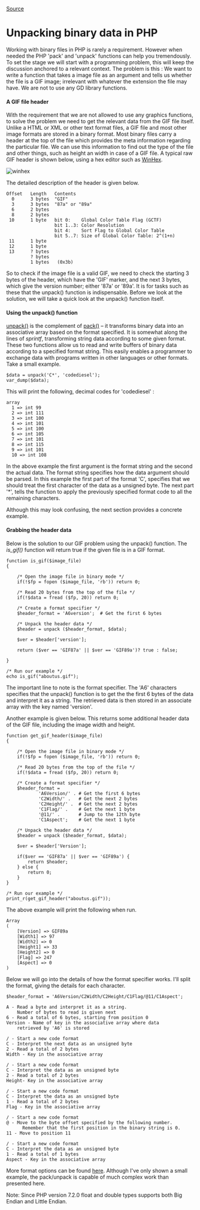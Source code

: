 
[Source](https://www.codediesel.com/php/unpacking-binary-data/ "Permalink to Unpacking binary data in PHP")

# Unpacking binary data in PHP

Working with binary files in PHP is rarely a requirement. However when needed the PHP 'pack' and 'unpack' functions can help you tremendously. To set the stage we will start with a programming problem, this will keep the discussion anchored to a relevant context. The problem is this : We want to write a function that takes a image file as an argument and tells us whether the file is a GIF image; irrelevant with whatever the extension the file may have. We are not to use any GD library functions.  

#### A GIF file header

With the requirement that we are not allowed to use any graphics functions, to solve the problem we need to get the relevant data from the GIF file itself. Unlike a HTML or XML or other text format files, a GIF file and most other image formats are stored in a binary format. Most binary files carry a header at the top of the file which provides the meta information regarding the particular file. We can use this information to find out the type of the file and other things, such as height an width in case of a GIF file. A typical raw GIF header is shown below, using a hex editor such as [WinHex][1]. 

![][2]

The detailed description of the header is given below.

        
    Offset   Length   Contents
      0      3 bytes  "GIF"
      3      3 bytes  "87a" or "89a"
      6      2 bytes  
      8      2 bytes  
     10      1 byte   bit 0:    Global Color Table Flag (GCTF)
                      bit 1..3: Color Resolution
                      bit 4:    Sort Flag to Global Color Table
                      bit 5..7: Size of Global Color Table: 2^(1+n)
     11      1 byte   
     12      1 byte   
     13      ? bytes  
             ? bytes  
             1 bytes   (0x3b)

So to check if the image file is a valid GIF, we need to check the starting 3 bytes of the header, which have the 'GIF' marker, and the next 3 bytes, which give the version number; either '87a' or '89a'. It is for tasks such as these that the unpack() function is indispensable. Before we look at the solution, we will take a quick look at the unpack() function itself.

#### Using the unpack() function

[unpack()][3] is the complement of [pack()][4] – it transforms binary data into an associative array based on the format specified. It is somewhat along the lines of _sprintf_, transforming string data according to some given format. These two functions allow us to read and write buffers of binary data according to a specified format string. This easily enables a programmer to exchange data with programs written in other languages or other formats. Take a small example.
      
    $data = unpack('C*', 'codediesel');
    var_dump($data);

This will print the following, decimal codes for 'codediesel' :
  
    array
      1 => int 99
      2 => int 111
      3 => int 100
      4 => int 101
      5 => int 100
      6 => int 105
      7 => int 101
      8 => int 115
      9 => int 101
      10 => int 108

In the above example the first argument is the format string and the second the actual data. The format string specifies how the data argument should be parsed. In this example the first part of the format 'C', specifies that we should treat the first character of the data as a unsigned byte. The next part '*', tells the function to apply the previously specified format code to all the remaining characters.

Although this may look confusing, the next section provides a concrete example.

#### Grabbing the header data

Below is the solution to our GIF problem using the unpack() function. The _is_gif()_ function will return true if the given file is in a GIF format.

    function is_gif($image_file)
    {
     
        /* Open the image file in binary mode */
        if(!$fp = fopen ($image_file, 'rb')) return 0;
     
        /* Read 20 bytes from the top of the file */
        if(!$data = fread ($fp, 20)) return 0;
     
        /* Create a format specifier */
        $header_format = 'A6version';  # Get the first 6 bytes
    
        /* Unpack the header data */
        $header = unpack ($header_format, $data);
     
        $ver = $header['version'];
     
        return ($ver == 'GIF87a' || $ver == 'GIF89a')? true : false;
     
    }
     
    /* Run our example */
    echo is_gif("aboutus.gif");

The important line to note is the format specifier. The 'A6' characters specifies that the unpack() function is to get the the first 6 bytes of the data and interpret it as a string. The retrieved data is then stored in an associate array with the key named 'version'.

Another example is given below. This returns some additional header data of the GIF file, including the image width and height.
 
    function get_gif_header($image_file)
    {
     
        /* Open the image file in binary mode */
        if(!$fp = fopen ($image_file, 'rb')) return 0;
     
        /* Read 20 bytes from the top of the file */
        if(!$data = fread ($fp, 20)) return 0;
     
        /* Create a format specifier */
        $header_format = 
                'A6Version/' . # Get the first 6 bytes
                'C2Width/' .   # Get the next 2 bytes
                'C2Height/' .  # Get the next 2 bytes
                'C1Flag/' .    # Get the next 1 byte
                '@11/' .       # Jump to the 12th byte
                'C1Aspect';    # Get the next 1 byte
    
        /* Unpack the header data */
        $header = unpack ($header_format, $data);
     
        $ver = $header['Version'];
     
        if($ver == 'GIF87a' || $ver == 'GIF89a') {
            return $header;
        } else {
            return 0;
        }
    }
     
    /* Run our example */
    print_r(get_gif_header("aboutus.gif"));

The above example will print the following when run.
 
    Array
    (
        [Version] => GIF89a
        [Width1] => 97
        [Width2] => 0
        [Height1] => 33
        [Height2] => 0
        [Flag] => 247
        [Aspect] => 0
    )

Below we will go into the details of how the format specifier works. I'll split the format, giving the details for each character.

    $header_format = 'A6Version/C2Width/C2Height/C1Flag/@11/C1Aspect';
    
    A - Read a byte and interpret it as a string. 
        Number of bytes to read is given next
    6 - Read a total of 6 bytes, starting from position 0
    Version - Name of key in the associative array where data 
        retrieved by 'A6' is stored
     
    / - Start a new code format
    C - Interpret the next data as an unsigned byte
    2 - Read a total of 2 bytes
    Width - Key in the associative array
     
    / - Start a new code format
    C - Interpret the data as an unsigned byte
    2 - Read a total of 2 bytes
    Height- Key in the associative array
     
    / - Start a new code format
    C - Interpret the data as an unsigned byte
    1 - Read a total of 2 bytes
    Flag - Key in the associative array
     
    / - Start a new code format
    @ - Move to the byte offset specified by the following number.
          Remember that the first position in the binary string is 0. 
    11 - Move to position 11
     
    / - Start a new code format
    C - Interpret the data as an unsigned byte
    1 - Read a total of 1 bytes
    Aspect - Key in the associative array

More format options can be found [here][4]. Although I've only shown a small example, the pack/unpack is capable of much complex work than presented here.

Note: Since PHP version 7.2.0 float and double types supports both Big Endian and Little Endian.

[1]: http://www.x-ways.net/winhex/index-m.html
[2]: http://www.codediesel.com/wp-content/uploads/2010/09/winhex.gif "winhex"
[3]: http://php.net/manual/en/function.unpack.php
[4]: http://www.php.net/manual/en/function.pack.php

  